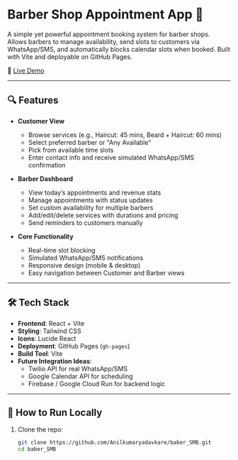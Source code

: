 # Barber Shop Appointment App 💈

A simple yet powerful appointment booking system for barber shops. Allows barbers to manage availability, send slots to customers via WhatsApp/SMS, and automatically blocks calendar slots when booked. Built with Vite and deployable on GitHub Pages.

🔗 [Live Demo](https://Anilkumaryadavkare.github.io/baber_SMB) 

---

## 🔍 Features

- **Customer View**
  - Browse services (e.g., Haircut: 45 mins, Beard + Haircut: 60 mins)
  - Select preferred barber or "Any Available"
  - Pick from available time slots
  - Enter contact info and receive simulated WhatsApp/SMS confirmation

- **Barber Dashboard**
  - View today’s appointments and revenue stats
  - Manage appointments with status updates
  - Set custom availability for multiple barbers
  - Add/edit/delete services with durations and pricing
  - Send reminders to customers manually

- **Core Functionality**
  - Real-time slot blocking
  - Simulated WhatsApp/SMS notifications
  - Responsive design (mobile & desktop)
  - Easy navigation between Customer and Barber views

---

## 🛠️ Tech Stack

- **Frontend**: React + Vite
- **Styling**: Tailwind CSS
- **Icons**: Lucide React
- **Deployment**: GitHub Pages (`gh-pages`)
- **Build Tool**: Vite
- **Future Integration Ideas**:
  - Twilio API for real WhatsApp/SMS
  - Google Calendar API for scheduling
  - Firebase / Google Cloud Run for backend logic

---

## 🚀 How to Run Locally

1. Clone the repo:
   ```bash
   git clone https://github.com/Anilkumaryadavkare/baber_SMB.git 
   cd baber_SMB
